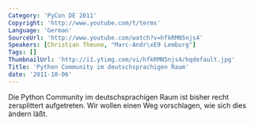 ```yaml
---
Category: 'PyCon DE 2011'
Copyright: 'http://www.youtube.com/t/terms'
Language: 'German'
SourceUrl: 'http://www.youtube.com/watch?v=hfkRMN5njs4'
Speakers: [Christian Theune, "Marc-Andr\xE9 Lemburg"]
Tags: []
ThumbnailUrl: 'http://i1.ytimg.com/vi/hfkRMN5njs4/hqdefault.jpg'
Title: 'Python Community im deutschsprachigen Raum'
date: '2011-10-06'
---
```

Die Python Community im deutschsprachigen Raum ist bisher recht zersplittert aufgetreten. Wir wollen einen Weg vorschlagen, wie sich dies ändern läßt.